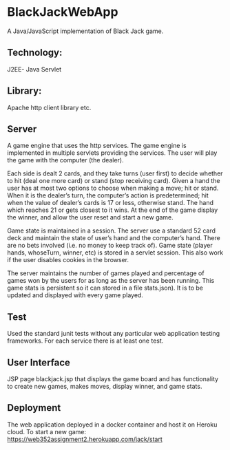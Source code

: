 # BlackJackWebApp
A Java/JavaScript implementation of Black Jack game.

## Technology: 
J2EE- Java Servlet 

## Library: 
Apache http client library etc.

## Server

A game engine that uses the http services. The game engine is implemented in multiple servlets providing the services.
The user will play the game with the computer (the dealer).

Each side is dealt 2 cards, and they take turns (user first) to decide whether to hit (deal one more card) or stand (stop receiving card).
Given a hand the user has at most two options to choose when making a move; hit or stand.
When it is the dealer’s turn, the computer’s action is predetermined;
hit when the value of dealer’s cards is 17 or less, otherwise stand. 
The hand which reaches 21 or gets closest to it wins. 
At the end of the game display the winner, and allow the user reset and start a new game.

Game state is maintained in a session. The server use a standard 52 card deck and maintain the state of user’s hand and the computer’s hand.
There are no bets involved (i.e. no money to keep track of). Game state (player hands, whoseTurn, winner, etc) is stored in a servlet session. 
This also work if the user disables cookies in the browser.

The server maintains the number of games played and percentage of games won by the users for as long as the server has been running. This game
stats is persistent so it can stored in a file  stats.json). It is to be updated and displayed with every game played.

## Test
Used the standard junit tests without any particular web application testing frameworks. 
For each service there is at least one test.

## User Interface
JSP page blackjack.jsp that displays the game board and has functionality to
create new games, makes moves, display winner, and game stats.
## Deployment
The web application deployed in a docker
container and host it on Heroku cloud.
To start a new game: https://web352assignment2.herokuapp.com/jack/start
